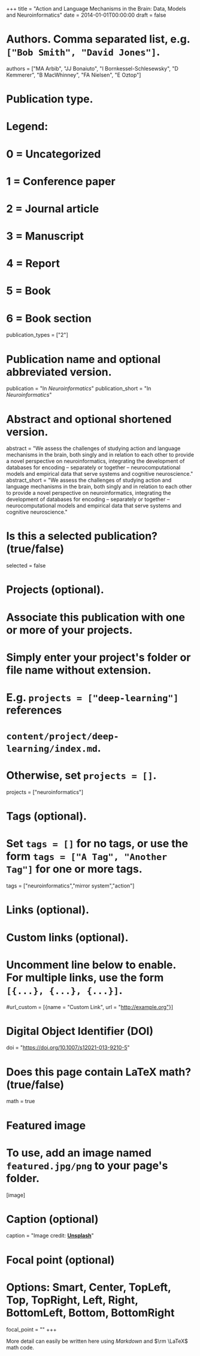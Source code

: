 +++
title = "Action and Language Mechanisms in the Brain: Data, Models and Neuroinformatics"
date = 2014-01-01T00:00:00
draft = false

# Authors. Comma separated list, e.g. `["Bob Smith", "David Jones"]`.
authors = ["MA Arbib", "JJ Bonaiuto", "I Bornkessel-Schlesewsky", "D Kemmerer", "B MacWhinney", "FA Nielsen", "E Oztop"]

# Publication type.
# Legend:
# 0 = Uncategorized
# 1 = Conference paper
# 2 = Journal article
# 3 = Manuscript
# 4 = Report
# 5 = Book
# 6 = Book section
publication_types = ["2"]

# Publication name and optional abbreviated version.
publication = "In *Neuroinformatics*"
publication_short = "In *Neuroinformatics*"

# Abstract and optional shortened version.
abstract = "We assess the challenges of studying action and language mechanisms in the brain, both singly and in relation to each other to provide a novel perspective on neuroinformatics, integrating the development of databases for encoding – separately or together – neurocomputational models and empirical data that serve systems and cognitive neuroscience."
abstract_short = "We assess the challenges of studying action and language mechanisms in the brain, both singly and in relation to each other to provide a novel perspective on neuroinformatics, integrating the development of databases for encoding – separately or together – neurocomputational models and empirical data that serve systems and cognitive neuroscience."

# Is this a selected publication? (true/false)
selected = false

# Projects (optional).
#   Associate this publication with one or more of your projects.
#   Simply enter your project's folder or file name without extension.
#   E.g. `projects = ["deep-learning"]` references 
#   `content/project/deep-learning/index.md`.
#   Otherwise, set `projects = []`.
projects = ["neuroinformatics"]

# Tags (optional).
#   Set `tags = []` for no tags, or use the form `tags = ["A Tag", "Another Tag"]` for one or more tags.
tags = ["neuroinformatics","mirror system","action"]

# Links (optional).

# Custom links (optional).
#   Uncomment line below to enable. For multiple links, use the form `[{...}, {...}, {...}]`.
#url_custom = [{name = "Custom Link", url = "http://example.org"}]

# Digital Object Identifier (DOI)
doi = "https://doi.org/10.1007/s12021-013-9210-5"

# Does this page contain LaTeX math? (true/false)
math = true

# Featured image
# To use, add an image named `featured.jpg/png` to your page's folder. 
[image]
  # Caption (optional)
  caption = "Image credit: [**Unsplash**](https://unsplash.com/photos/pLCdAaMFLTE)"

  # Focal point (optional)
  # Options: Smart, Center, TopLeft, Top, TopRight, Left, Right, BottomLeft, Bottom, BottomRight
  focal_point = ""
+++

More detail can easily be written here using *Markdown* and $\rm \LaTeX$ math code.
